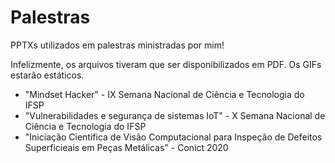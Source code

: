 # Palestras
PPTXs utilizados em palestras ministradas por mim!

Infelizmente, os arquivos tiveram que ser disponibilizados em PDF. Os GIFs estarão estáticos.

- "Mindset Hacker" - IX Semana Nacional de Ciência e Tecnologia do IFSP
- "Vulnerabilidades e segurança de sistemas IoT" - X Semana Nacional de Ciência e Tecnologia do IFSP
- "Iniciação Cientifica de Visão Computacional para Inspeção de Defeitos Superficieais em Peças Metálicas" - Conict 2020
